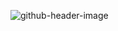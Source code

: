 ![github-header-image](https://github.com/user-attachments/assets/0a784d0a-d2ae-45bb-8efc-c622fbaa8a47)





